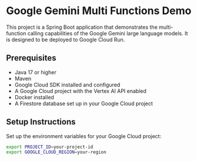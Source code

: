 # Google Gemini Multi Functions Demo

This project is a Spring Boot application that demonstrates the multi-function calling capabilities of the Google Gemini large language models. It is designed to be deployed to Google Cloud Run.

## Prerequisites

- Java 17 or higher
- Maven
- Google Cloud SDK installed and configured
- A Google Cloud project with the Vertex AI API enabled
- Docker installed
- A Firestore database set up in your Google Cloud project

## Setup Instructions

Set up the environment variables for your Google Cloud project:

```bash
export PROJECT_ID=your-project-id
export GOOGLE_CLOUD_REGION=your-region
```
